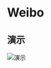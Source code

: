 # Weibo
## 演示


![演示](https://george-pic.oss-cn-beijing.aliyuncs.com/weibo_small.gif?versionId=CAEQERiBgIDll.HH3BciIDNiMmM4Y2Q5MmI1MjQzNGM5NTBjNGQwNzIwMDU4YzUy)